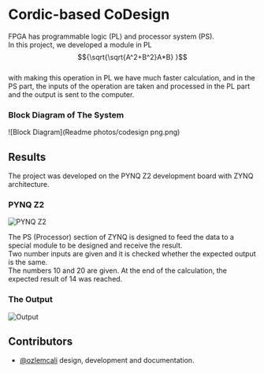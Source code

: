 
# Cordic-based CoDesign
FPGA has programmable logic (PL) and processor system (PS). </br>
In this project, we developed a module in PL </br>
$${\sqrt{\sqrt{A^2+B^2}A*B} }$$ 
</br> with making this operation in PL we have much faster calculation, and in the PS part, the inputs of the operation are taken and processed in the PL part and the output is sent to the computer.
### Block Diagram of The System

![Block Diagram](Readme photos/codesign png.png)

  
## Results

The project was developed on the PYNQ Z2 development board with ZYNQ architecture. </br>
### PYNQ Z2

![PYNQ Z2](https://cdn-pro-web-152-50-godomall.spdycdn.net/inipro2_godomall_com/data/goods/20/09/37/1000618346/1000618346_magnify_044.jpg)

The PS (Processor) section of ZYNQ is designed to feed the data to a special module to be designed and receive the result. </br>
Two number inputs are given and it is checked whether the expected output is the same. </br>
The numbers 10 and 20 are given. At the end of the calculation, the expected result of 14 was reached.

### The Output

![Output]( )
## Contributors
- [@ozlemcali](https://www.github.com/ozlemcali) design, development and documentation.

  
